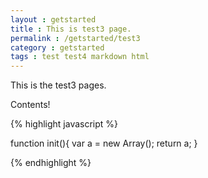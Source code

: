 ```yaml
---
layout : getstarted
title : This is test3 page.
permalink : /getstarted/test3
category : getstarted
tags : test test4 markdown html
---
```


This is the test3 pages.

Contents!

{% highlight javascript %}

function init(){
    var a = new Array();
    return a;
}

{% endhighlight %}
